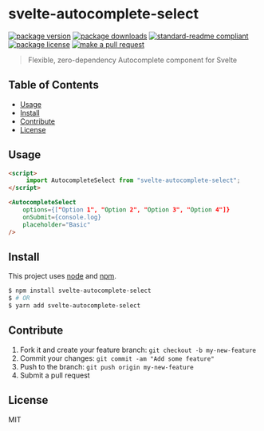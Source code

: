 
# svelte-autocomplete-select
[![package version](https://img.shields.io/npm/v/svelte-autocomplete-select.svg?style=flat-square)](https://npmjs.org/package/svelte-autocomplete-select)
[![package downloads](https://img.shields.io/npm/dm/svelte-autocomplete-select.svg?style=flat-square)](https://npmjs.org/package/svelte-autocomplete-select)
[![standard-readme compliant](https://img.shields.io/badge/readme%20style-standard-brightgreen.svg?style=flat-square)](https://github.com/RichardLitt/standard-readme)
[![package license](https://img.shields.io/npm/l/svelte-autocomplete-select.svg?style=flat-square)](https://npmjs.org/package/svelte-autocomplete-select)
[![make a pull request](https://img.shields.io/badge/PRs-welcome-brightgreen.svg?style=flat-square)](http://makeapullrequest.com)

> Flexible, zero-dependency Autocomplete component for Svelte

## Table of Contents

- [Usage](#usage)
- [Install](#install)
- [Contribute](#contribute)
- [License](#License)

## Usage

```html
<script>
     import AutocompleteSelect from "svelte-autocomplete-select";
</script>

<AutocompleteSelect
    options={["Option 1", "Option 2", "Option 3", "Option 4"]}
    onSubmit={console.log}
    placeholder="Basic"
/>
```

## Install

This project uses [node](https://nodejs.org) and [npm](https://www.npmjs.com). 

```sh
$ npm install svelte-autocomplete-select
$ # OR
$ yarn add svelte-autocomplete-select
```

## Contribute

1. Fork it and create your feature branch: `git checkout -b my-new-feature`
2. Commit your changes: `git commit -am "Add some feature"`
3. Push to the branch: `git push origin my-new-feature`
4. Submit a pull request

## License

MIT 
    